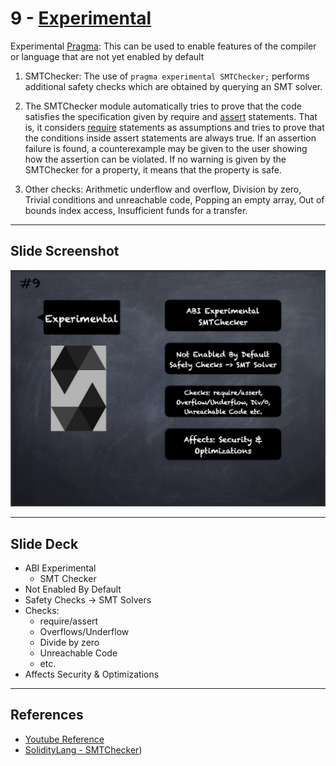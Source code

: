 # 9 - [Experimental](Experimental.md)
Experimental [Pragma](Pragma.md): This can be used to enable features of the compiler or language that are not yet enabled by default

1. SMTChecker: The use of `pragma experimental SMTChecker;` performs additional safety checks which are obtained by querying an SMT solver.
    
2. The SMTChecker module automatically tries to prove that the code satisfies the specification given by require and [assert](Assert.md) statements. That is, it considers [require](Require.md) statements as assumptions and tries to prove that the conditions inside assert statements are always true. If an assertion failure is found, a counterexample may be given to the user showing how the assertion can be violated. If no warning is given by the SMTChecker for a property, it means that the property is safe.
    
3. Other checks: Arithmetic underflow and overflow, Division by zero, Trivial conditions and unreachable code, Popping an empty array, Out of bounds index access, Insufficient funds for a transfer.

___
## Slide Screenshot
![009.png](../../images/2.%20Solidity%20101/009.png)
___
## Slide Deck
- ABI Experimental
	- SMT Checker
- Not Enabled By Default
- Safety Checks -> SMT Solvers
- Checks: 
	- require/assert
	- Overflows/Underflow
	- Divide by zero
	- Unreachable Code 
	- etc.
- Affects Security & Optimizations
___
## References
- [Youtube Reference](https://youtu.be/5eLqFac5Tkg?t=967)
- [SolidityLang - SMTChecker](https://docs.soliditylang.org/en/v0.8.9/smtchecker.html#formal-verification))


